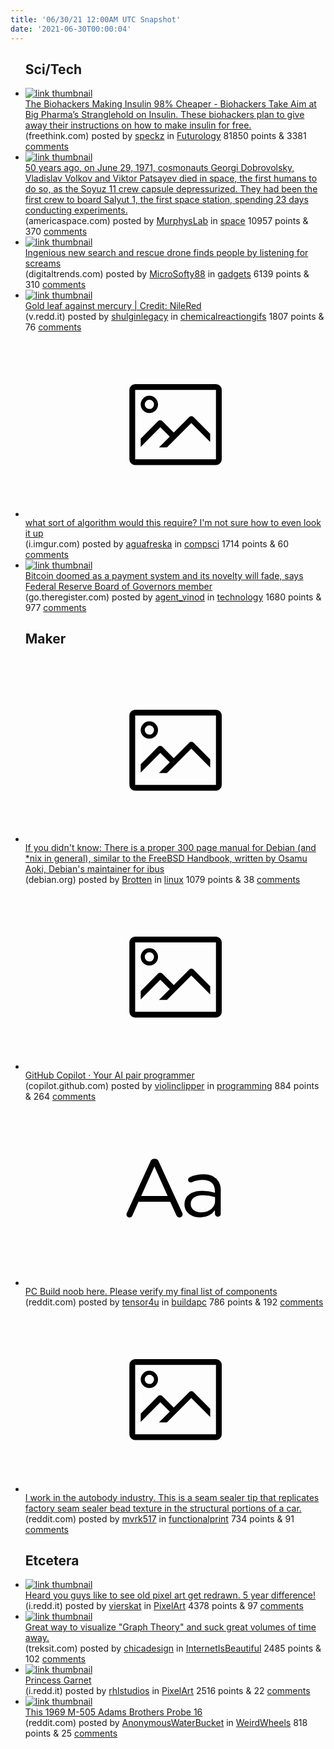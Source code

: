 ```yaml
---
title: '06/30/21 12:00AM UTC Snapshot'
date: '2021-06-30T00:00:04'
---
```

<ul>
<h2>Sci/Tech</h2>

<li><a href='https://www.freethink.com/shows/just-might-work/how-to-make-insulin'><img src='https://b.thumbs.redditmedia.com/cDwGxa6CwWkGoGEWVFWP2QNQTD-PeRwk9Az-Ir8ZRek.jpg' alt='link thumbnail'></a><div><div class='linkTitle'><a href='https://www.freethink.com/shows/just-might-work/how-to-make-insulin'>The Biohackers Making Insulin 98% Cheaper - Biohackers Take Aim at Big Pharma’s Stranglehold on Insulin. These biohackers plan to give away their instructions on how to make insulin for free.</a></div>(freethink.com) posted by <a href='https://www.reddit.com/user/speckz'>speckz</a> in <a href='https://www.reddit.com/r/Futurology'>Futurology</a> 81850 points & 3381 <a href='https://www.reddit.com/r/Futurology/comments/oa5hub/the_biohackers_making_insulin_98_cheaper/'>comments</a></div></li>

<li><a href='https://www.americaspace.com/2013/04/28/the-crew-that-never-came-home-the-misfortunes-of-soyuz-11-part-2/'><img src='https://b.thumbs.redditmedia.com/xm4Z7f4GU06G9Lc-9jW-jVb7bz5b2-v4jUVTTr595Ms.jpg' alt='link thumbnail'></a><div><div class='linkTitle'><a href='https://www.americaspace.com/2013/04/28/the-crew-that-never-came-home-the-misfortunes-of-soyuz-11-part-2/'>50 years ago, on June 29, 1971, cosmonauts Georgi Dobrovolsky, Vladislav Volkov and Viktor Patsayev died in space, the first humans to do so, as the Soyuz 11 crew capsule depressurized. They had been the first crew to board Salyut 1, the first space station, spending 23 days conducting experiments.</a></div>(americaspace.com) posted by <a href='https://www.reddit.com/user/MurphysLab'>MurphysLab</a> in <a href='https://www.reddit.com/r/space'>space</a> 10957 points & 370 <a href='https://www.reddit.com/r/space/comments/oa8i9j/50_years_ago_on_june_29_1971_cosmonauts_georgi/'>comments</a></div></li>

<li><a href='https://www.digitaltrends.com/features/scream-scanning-search-and-rescue-drone/?utm_source=reddit&amp;utm_medium=web&amp;utm_campaign=pd'><img src='https://b.thumbs.redditmedia.com/c51mMWljpqECqSYH7-4Uhkfa9S5VOTTJqR7DJw5JysE.jpg' alt='link thumbnail'></a><div><div class='linkTitle'><a href='https://www.digitaltrends.com/features/scream-scanning-search-and-rescue-drone/?utm_source=reddit&amp;utm_medium=web&amp;utm_campaign=pd'>Ingenious new search and rescue drone finds people by listening for screams</a></div>(digitaltrends.com) posted by <a href='https://www.reddit.com/user/MicroSofty88'>MicroSofty88</a> in <a href='https://www.reddit.com/r/gadgets'>gadgets</a> 6139 points & 310 <a href='https://www.reddit.com/r/gadgets/comments/oa7c47/ingenious_new_search_and_rescue_drone_finds/'>comments</a></div></li>

<li><a href='https://v.redd.it/cyvall3uk7871'><img src='https://b.thumbs.redditmedia.com/h6S7owHOyAr9g1nW4JTqfY_WojCnRDVtqf6QskEmYYI.jpg' alt='link thumbnail'></a><div><div class='linkTitle'><a href='https://v.redd.it/cyvall3uk7871'>Gold leaf against mercury | Credit: NileRed</a></div>(v.redd.it) posted by <a href='https://www.reddit.com/user/shulginlegacy'>shulginlegacy</a> in <a href='https://www.reddit.com/r/chemicalreactiongifs'>chemicalreactiongifs</a> 1807 points & 76 <a href='https://www.reddit.com/r/chemicalreactiongifs/comments/oa8m9f/gold_leaf_against_mercury_credit_nilered/'>comments</a></div></li>

<li><a href='https://i.imgur.com/gtH577L.gifv'><svg version='1.1' viewBox='-34 -14 104 64' preserveAspectRatio='xMidYMid meet' xmlns='http://www.w3.org/2000/svg' xmlns:xlink='http://www.w3.org/1999/xlink'>
    <title>link thumbnail</title>
    <path d='M32,4H4A2,2,0,0,0,2,6V30a2,2,0,0,0,2,2H32a2,2,0,0,0,2-2V6A2,2,0,0,0,32,4ZM4,30V6H32V30Z'></path>
    <path d='M8.92,14a3,3,0,1,0-3-3A3,3,0,0,0,8.92,14Zm0-4.6A1.6,1.6,0,1,1,7.33,11,1.6,1.6,0,0,1,8.92,9.41Z'></path>
    <path d='M22.78,15.37l-5.4,5.4-4-4a1,1,0,0,0-1.41,0L5.92,22.9v2.83l6.79-6.79L16,22.18l-3.75,3.75H15l8.45-8.45L30,24V21.18l-5.81-5.81A1,1,0,0,0,22.78,15.37Z'></path>
    </svg></a><div><div class='linkTitle'><a href='https://i.imgur.com/gtH577L.gifv'>what sort of algorithm would this require? I'm not sure how to even look it up</a></div>(i.imgur.com) posted by <a href='https://www.reddit.com/user/aguafreska'>aguafreska</a> in <a href='https://www.reddit.com/r/compsci'>compsci</a> 1714 points & 60 <a href='https://www.reddit.com/r/compsci/comments/oa3y4p/what_sort_of_algorithm_would_this_require_im_not/'>comments</a></div></li>

<li><a href='https://go.theregister.com/feed/www.theregister.com/2021/06/29/randal_quarles_bitcoin_cbdc_speech/'><img src='https://b.thumbs.redditmedia.com/mpiU568seSzBieA6Pqw6VVyd37Ckcr8qhu5bgr8fENg.jpg' alt='link thumbnail'></a><div><div class='linkTitle'><a href='https://go.theregister.com/feed/www.theregister.com/2021/06/29/randal_quarles_bitcoin_cbdc_speech/'>Bitcoin doomed as a payment system and its novelty will fade, says Federal Reserve Board of Governors member</a></div>(go.theregister.com) posted by <a href='https://www.reddit.com/user/agent_vinod'>agent_vinod</a> in <a href='https://www.reddit.com/r/technology'>technology</a> 1680 points & 977 <a href='https://www.reddit.com/r/technology/comments/oa1tvq/bitcoin_doomed_as_a_payment_system_and_its/'>comments</a></div></li>

<h2>Maker</h2>

<li><a href='https://www.debian.org/doc/manuals/debian-reference/'><svg version='1.1' viewBox='-34 -14 104 64' preserveAspectRatio='xMidYMid meet' xmlns='http://www.w3.org/2000/svg' xmlns:xlink='http://www.w3.org/1999/xlink'>
    <title>link thumbnail</title>
    <path d='M32,4H4A2,2,0,0,0,2,6V30a2,2,0,0,0,2,2H32a2,2,0,0,0,2-2V6A2,2,0,0,0,32,4ZM4,30V6H32V30Z'></path>
    <path d='M8.92,14a3,3,0,1,0-3-3A3,3,0,0,0,8.92,14Zm0-4.6A1.6,1.6,0,1,1,7.33,11,1.6,1.6,0,0,1,8.92,9.41Z'></path>
    <path d='M22.78,15.37l-5.4,5.4-4-4a1,1,0,0,0-1.41,0L5.92,22.9v2.83l6.79-6.79L16,22.18l-3.75,3.75H15l8.45-8.45L30,24V21.18l-5.81-5.81A1,1,0,0,0,22.78,15.37Z'></path>
    </svg></a><div><div class='linkTitle'><a href='https://www.debian.org/doc/manuals/debian-reference/'>If you didn't know: There is a proper 300 page manual for Debian (and *nix in general), similar to the FreeBSD Handbook, written by Osamu Aoki, Debian's maintainer for ibus</a></div>(debian.org) posted by <a href='https://www.reddit.com/user/Brotten'>Brotten</a> in <a href='https://www.reddit.com/r/linux'>linux</a> 1079 points & 38 <a href='https://www.reddit.com/r/linux/comments/oa51y1/if_you_didnt_know_there_is_a_proper_300_page/'>comments</a></div></li>

<li><a href='https://copilot.github.com/'><svg version='1.1' viewBox='-34 -14 104 64' preserveAspectRatio='xMidYMid meet' xmlns='http://www.w3.org/2000/svg' xmlns:xlink='http://www.w3.org/1999/xlink'>
    <title>link thumbnail</title>
    <path d='M32,4H4A2,2,0,0,0,2,6V30a2,2,0,0,0,2,2H32a2,2,0,0,0,2-2V6A2,2,0,0,0,32,4ZM4,30V6H32V30Z'></path>
    <path d='M8.92,14a3,3,0,1,0-3-3A3,3,0,0,0,8.92,14Zm0-4.6A1.6,1.6,0,1,1,7.33,11,1.6,1.6,0,0,1,8.92,9.41Z'></path>
    <path d='M22.78,15.37l-5.4,5.4-4-4a1,1,0,0,0-1.41,0L5.92,22.9v2.83l6.79-6.79L16,22.18l-3.75,3.75H15l8.45-8.45L30,24V21.18l-5.81-5.81A1,1,0,0,0,22.78,15.37Z'></path>
    </svg></a><div><div class='linkTitle'><a href='https://copilot.github.com/'>GitHub Copilot · Your AI pair programmer</a></div>(copilot.github.com) posted by <a href='https://www.reddit.com/user/violinclipper'>violinclipper</a> in <a href='https://www.reddit.com/r/programming'>programming</a> 884 points & 264 <a href='https://www.reddit.com/r/programming/comments/oaa501/github_copilot_your_ai_pair_programmer/'>comments</a></div></li>

<li><a href='https://www.reddit.com/r/buildapc/comments/oa5cb4/pc_build_noob_here_please_verify_my_final_list_of/'><svg version='1.1' viewBox='-34 -12 104 64' preserveAspectRatio='xMidYMid slice' xmlns='http://www.w3.org/2000/svg' xmlns:xlink='http://www.w3.org/1999/xlink'>
    <title>text link thumbnail</title>
    <path d='M12.19,8.84a1.45,1.45,0,0,0-1.4-1h-.12a1.46,1.46,0,0,0-1.42,1L1.14,26.56a1.29,1.29,0,0,0-.14.59,1,1,0,0,0,1,1,1.12,1.12,0,0,0,1.08-.77l2.08-4.65h11l2.08,4.59a1.24,1.24,0,0,0,1.12.83,1.08,1.08,0,0,0,1.08-1.08,1.64,1.64,0,0,0-.14-.57ZM6.08,20.71l4.59-10.22,4.6,10.22Z'>
    </path>
    <path d='M32.24,14.78A6.35,6.35,0,0,0,27.6,13.2a11.36,11.36,0,0,0-4.7,1,1,1,0,0,0-.58.89,1,1,0,0,0,.94.92,1.23,1.23,0,0,0,.39-.08,8.87,8.87,0,0,1,3.72-.81c2.7,0,4.28,1.33,4.28,3.92v.5a15.29,15.29,0,0,0-4.42-.61c-3.64,0-6.14,1.61-6.14,4.64v.05c0,2.95,2.7,4.48,5.37,4.48a6.29,6.29,0,0,0,5.19-2.48V26.9a1,1,0,0,0,1,1,1,1,0,0,0,1-1.06V19A5.71,5.71,0,0,0,32.24,14.78Zm-.56,7.7c0,2.28-2.17,3.89-4.81,3.89-1.94,0-3.61-1.06-3.61-2.86v-.06c0-1.8,1.5-3,4.2-3a15.2,15.2,0,0,1,4.22.61Z'>
    </path>
    </svg></a><div><div class='linkTitle'><a href='https://www.reddit.com/r/buildapc/comments/oa5cb4/pc_build_noob_here_please_verify_my_final_list_of/'>PC Build noob here. Please verify my final list of components</a></div>(reddit.com) posted by <a href='https://www.reddit.com/user/tensor4u'>tensor4u</a> in <a href='https://www.reddit.com/r/buildapc'>buildapc</a> 786 points & 192 <a href='https://www.reddit.com/r/buildapc/comments/oa5cb4/pc_build_noob_here_please_verify_my_final_list_of/'>comments</a></div></li>

<li><a href='https://www.reddit.com/gallery/oa8tau'><svg version='1.1' viewBox='-34 -14 104 64' preserveAspectRatio='xMidYMid meet' xmlns='http://www.w3.org/2000/svg' xmlns:xlink='http://www.w3.org/1999/xlink'>
    <title>link thumbnail</title>
    <path d='M32,4H4A2,2,0,0,0,2,6V30a2,2,0,0,0,2,2H32a2,2,0,0,0,2-2V6A2,2,0,0,0,32,4ZM4,30V6H32V30Z'></path>
    <path d='M8.92,14a3,3,0,1,0-3-3A3,3,0,0,0,8.92,14Zm0-4.6A1.6,1.6,0,1,1,7.33,11,1.6,1.6,0,0,1,8.92,9.41Z'></path>
    <path d='M22.78,15.37l-5.4,5.4-4-4a1,1,0,0,0-1.41,0L5.92,22.9v2.83l6.79-6.79L16,22.18l-3.75,3.75H15l8.45-8.45L30,24V21.18l-5.81-5.81A1,1,0,0,0,22.78,15.37Z'></path>
    </svg></a><div><div class='linkTitle'><a href='https://www.reddit.com/gallery/oa8tau'>I work in the autobody industry. This is a seam sealer tip that replicates factory seam sealer bead texture in the structural portions of a car.</a></div>(reddit.com) posted by <a href='https://www.reddit.com/user/mvrk517'>mvrk517</a> in <a href='https://www.reddit.com/r/functionalprint'>functionalprint</a> 734 points & 91 <a href='https://www.reddit.com/r/functionalprint/comments/oa8tau/i_work_in_the_autobody_industry_this_is_a_seam/'>comments</a></div></li>

<h2>Etcetera</h2>

<li><a href='https://i.redd.it/6k7dy6dky7871.png'><img src='https://a.thumbs.redditmedia.com/hWbQ1JBXi87pKLMKaJGGS2qfCloILBgWl61XQT6cDv4.jpg' alt='link thumbnail'></a><div><div class='linkTitle'><a href='https://i.redd.it/6k7dy6dky7871.png'>Heard you guys like to see old pixel art get redrawn. 5 year difference!</a></div>(i.redd.it) posted by <a href='https://www.reddit.com/user/vierskat'>vierskat</a> in <a href='https://www.reddit.com/r/PixelArt'>PixelArt</a> 4378 points & 97 <a href='https://www.reddit.com/r/PixelArt/comments/oaa3rp/heard_you_guys_like_to_see_old_pixel_art_get/'>comments</a></div></li>

<li><a href='https://treksit.com/'><img src='https://a.thumbs.redditmedia.com/44IKNb4JuU6BYbq2B5YtRACNobuxMqVI3vOp41tcZ60.jpg' alt='link thumbnail'></a><div><div class='linkTitle'><a href='https://treksit.com/'>Great way to visualize "Graph Theory" and suck great volumes of time away.</a></div>(treksit.com) posted by <a href='https://www.reddit.com/user/chicadesign'>chicadesign</a> in <a href='https://www.reddit.com/r/InternetIsBeautiful'>InternetIsBeautiful</a> 2485 points & 102 <a href='https://www.reddit.com/r/InternetIsBeautiful/comments/oa3xjk/great_way_to_visualize_graph_theory_and_suck/'>comments</a></div></li>

<li><a href='https://i.redd.it/7y7tx0nb45871.gif'><img src='https://b.thumbs.redditmedia.com/4rvsKgIooyEuwfsdBrEotnxQPpbbb2LpSZacKLVD1TI.jpg' alt='link thumbnail'></a><div><div class='linkTitle'><a href='https://i.redd.it/7y7tx0nb45871.gif'>Princess Garnet</a></div>(i.redd.it) posted by <a href='https://www.reddit.com/user/rhlstudios'>rhlstudios</a> in <a href='https://www.reddit.com/r/PixelArt'>PixelArt</a> 2516 points & 22 <a href='https://www.reddit.com/r/PixelArt/comments/oa1su1/princess_garnet/'>comments</a></div></li>

<li><a href='https://www.reddit.com/gallery/oa80x8'><img src='https://b.thumbs.redditmedia.com/zA-JCjBZ7Q_mzxDHsCMbOCGRHI-xCwtjkdetb0FvCcU.jpg' alt='link thumbnail'></a><div><div class='linkTitle'><a href='https://www.reddit.com/gallery/oa80x8'>This 1969 M-505 Adams Brothers Probe 16</a></div>(reddit.com) posted by <a href='https://www.reddit.com/user/AnonymousWaterBucket'>AnonymousWaterBucket</a> in <a href='https://www.reddit.com/r/WeirdWheels'>WeirdWheels</a> 818 points & 25 <a href='https://www.reddit.com/r/WeirdWheels/comments/oa80x8/this_1969_m505_adams_brothers_probe_16/'>comments</a></div></li>

</ul>
